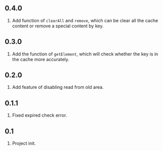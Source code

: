 ## 0.4.0
1. Add function of `clearAll` and `remove`, which can be clear all the cache content or remove a special content by key.

## 0.3.0

1. Add the function of `getElement`, which will check whether the key is in the cache more accurately.

## 0.2.0
1. Add feature of disabling read from old area.

## 0.1.1
1. Fixed expired check error.

## 0.1
1. Project init.